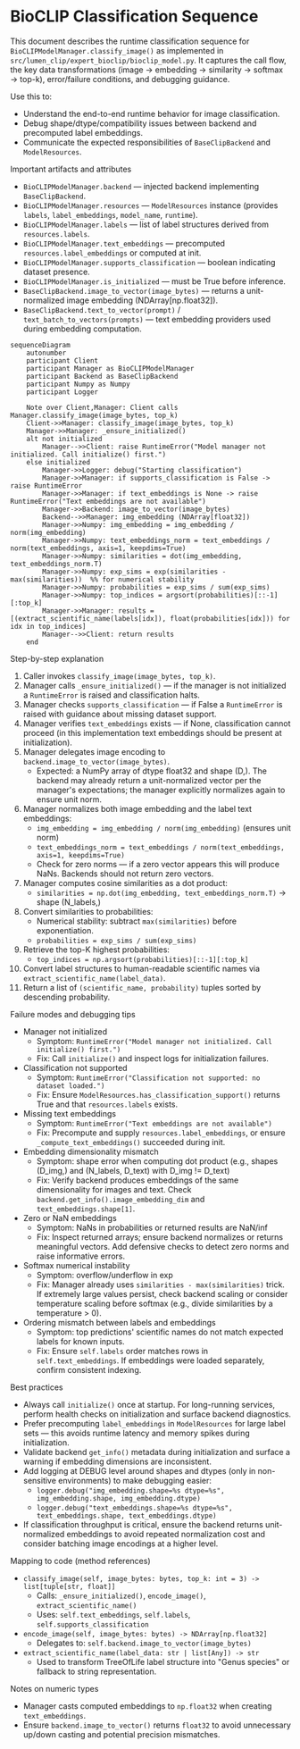 # BioCLIP Classification Sequence

This document describes the runtime classification sequence for `BioCLIPModelManager.classify_image()` as implemented in `src/lumen_clip/expert_bioclip/bioclip_model.py`. It captures the call flow, the key data transformations (image → embedding → similarity → softmax → top-k), error/failure conditions, and debugging guidance.

Use this to:
- Understand the end-to-end runtime behavior for image classification.
- Debug shape/dtype/compatibility issues between backend and precomputed label embeddings.
- Communicate the expected responsibilities of `BaseClipBackend` and `ModelResources`.

Important artifacts and attributes
- `BioCLIPModelManager.backend` — injected backend implementing `BaseClipBackend`.
- `BioCLIPModelManager.resources` — `ModelResources` instance (provides `labels`, `label_embeddings`, `model_name`, `runtime`).
- `BioCLIPModelManager.labels` — list of label structures derived from `resources.labels`.
- `BioCLIPModelManager.text_embeddings` — precomputed `resources.label_embeddings` or computed at init.
- `BioCLIPModelManager.supports_classification` — boolean indicating dataset presence.
- `BioCLIPModelManager.is_initialized` — must be True before inference.
- `BaseClipBackend.image_to_vector(image_bytes)` — returns a unit-normalized image embedding (NDArray[np.float32]).
- `BaseClipBackend.text_to_vector(prompt)` / `text_batch_to_vectors(prompts)` — text embedding providers used during embedding computation.

```mermaid
sequenceDiagram
    autonumber
    participant Client
    participant Manager as BioCLIPModelManager
    participant Backend as BaseClipBackend
    participant Numpy as Numpy
    participant Logger

    Note over Client,Manager: Client calls Manager.classify_image(image_bytes, top_k)
    Client->>Manager: classify_image(image_bytes, top_k)
    Manager->>Manager: _ensure_initialized()
    alt not initialized
        Manager-->>Client: raise RuntimeError("Model manager not initialized. Call initialize() first.")
    else initialized
        Manager->>Logger: debug("Starting classification")
        Manager->>Manager: if supports_classification is False -> raise RuntimeError
        Manager->>Manager: if text_embeddings is None -> raise RuntimeError("Text embeddings are not available")
        Manager->>Backend: image_to_vector(image_bytes)
        Backend-->>Manager: img_embedding (NDArray[float32])
        Manager->>Numpy: img_embedding = img_embedding / norm(img_embedding)
        Manager->>Numpy: text_embeddings_norm = text_embeddings / norm(text_embeddings, axis=1, keepdims=True)
        Manager->>Numpy: similarities = dot(img_embedding, text_embeddings_norm.T)
        Manager->>Numpy: exp_sims = exp(similarities - max(similarities))  %% for numerical stability
        Manager->>Numpy: probabilities = exp_sims / sum(exp_sims)
        Manager->>Numpy: top_indices = argsort(probabilities)[::-1][:top_k]
        Manager->>Manager: results = [(extract_scientific_name(labels[idx]), float(probabilities[idx])) for idx in top_indices]
        Manager-->>Client: return results
    end
```

Step-by-step explanation
1. Caller invokes `classify_image(image_bytes, top_k)`.
2. Manager calls `_ensure_initialized()` — if the manager is not initialized a `RuntimeError` is raised and classification halts.
3. Manager checks `supports_classification` — if False a `RuntimeError` is raised with guidance about missing dataset support.
4. Manager verifies `text_embeddings` exists — if None, classification cannot proceed (in this implementation text embeddings should be present at initialization).
5. Manager delegates image encoding to `backend.image_to_vector(image_bytes)`.
   - Expected: a NumPy array of dtype float32 and shape (D,). The backend may already return a unit-normalized vector per the manager's expectations; the manager explicitly normalizes again to ensure unit norm.
6. Manager normalizes both image embedding and the label text embeddings:
   - `img_embedding = img_embedding / norm(img_embedding)` (ensures unit norm)
   - `text_embeddings_norm = text_embeddings / norm(text_embeddings, axis=1, keepdims=True)`
   - Check for zero norms — if a zero vector appears this will produce NaNs. Backends should not return zero vectors.
7. Manager computes cosine similarities as a dot product:
   - `similarities = np.dot(img_embedding, text_embeddings_norm.T)` → shape (N_labels,)
8. Convert similarities to probabilities:
   - Numerical stability: subtract `max(similarities)` before exponentiation.
   - `probabilities = exp_sims / sum(exp_sims)`
9. Retrieve the top-K highest probabilities:
   - `top_indices = np.argsort(probabilities)[::-1][:top_k]`
10. Convert label structures to human-readable scientific names via `extract_scientific_name(label_data)`.
11. Return a list of `(scientific_name, probability)` tuples sorted by descending probability.

Failure modes and debugging tips
- Manager not initialized
  - Symptom: `RuntimeError("Model manager not initialized. Call initialize() first.")`
  - Fix: Call `initialize()` and inspect logs for initialization failures.
- Classification not supported
  - Symptom: `RuntimeError("Classification not supported: no dataset loaded.")`
  - Fix: Ensure `ModelResources.has_classification_support()` returns True and that `resources.labels` exists.
- Missing text embeddings
  - Symptom: `RuntimeError("Text embeddings are not available")`
  - Fix: Precompute and supply `resources.label_embeddings`, or ensure `_compute_text_embeddings()` succeeded during init.
- Embedding dimensionality mismatch
  - Symptom: shape error when computing dot product (e.g., shapes (D_img,) and (N_labels, D_text) with D_img != D_text)
  - Fix: Verify backend produces embeddings of the same dimensionality for images and text. Check `backend.get_info().image_embedding_dim` and `text_embeddings.shape[1]`.
- Zero or NaN embeddings
  - Symptom: NaNs in probabilities or returned results are NaN/inf
  - Fix: Inspect returned arrays; ensure backend normalizes or returns meaningful vectors. Add defensive checks to detect zero norms and raise informative errors.
- Softmax numerical instability
  - Symptom: overflow/underflow in exp
  - Fix: Manager already uses `similarities - max(similarities)` trick. If extremely large values persist, check backend scaling or consider temperature scaling before softmax (e.g., divide similarities by a temperature > 0).
- Ordering mismatch between labels and embeddings
  - Symptom: top predictions' scientific names do not match expected labels for known inputs.
  - Fix: Ensure `self.labels` order matches rows in `self.text_embeddings`. If embeddings were loaded separately, confirm consistent indexing.

Best practices
- Always call `initialize()` once at startup. For long-running services, perform health checks on initialization and surface backend diagnostics.
- Prefer precomputing `label_embeddings` in `ModelResources` for large label sets — this avoids runtime latency and memory spikes during initialization.
- Validate backend `get_info()` metadata during initialization and surface a warning if embedding dimensions are inconsistent.
- Add logging at DEBUG level around shapes and dtypes (only in non-sensitive environments) to make debugging easier:
  - `logger.debug("img_embedding.shape=%s dtype=%s", img_embedding.shape, img_embedding.dtype)`
  - `logger.debug("text_embeddings.shape=%s dtype=%s", text_embeddings.shape, text_embeddings.dtype)`
- If classification throughput is critical, ensure the backend returns unit-normalized embeddings to avoid repeated normalization cost and consider batching image encodings at a higher level.

Mapping to code (method references)
- `classify_image(self, image_bytes: bytes, top_k: int = 3) -> list[tuple[str, float]]`
  - Calls: `_ensure_initialized()`, `encode_image()`, `extract_scientific_name()`
  - Uses: `self.text_embeddings`, `self.labels`, `self.supports_classification`
- `encode_image(self, image_bytes: bytes) -> NDArray[np.float32]`
  - Delegates to: `self.backend.image_to_vector(image_bytes)`
- `extract_scientific_name(label_data: str | list[Any]) -> str`
  - Used to transform TreeOfLife label structure into "Genus species" or fallback to string representation.

Notes on numeric types
- Manager casts computed embeddings to `np.float32` when creating `text_embeddings`.
- Ensure `backend.image_to_vector()` returns `float32` to avoid unnecessary up/down casting and potential precision mismatches.
